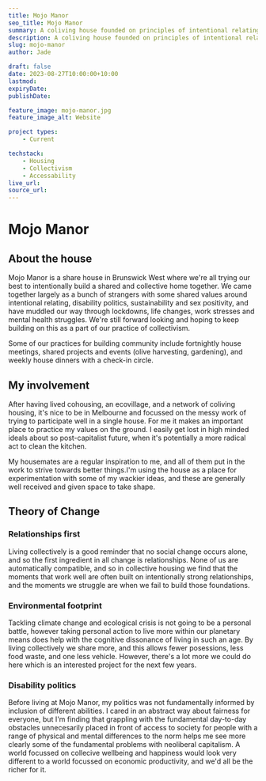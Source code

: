 ```yaml
---
title: Mojo Manor
seo_title: Mojo Manor
summary: A coliving house founded on principles of intentional relating, disability politics, sustainability and sex positivity.
description: A coliving house founded on principles of intentional relating, disability politics, sustainability and sex positivity.
slug: mojo-manor
author: Jade

draft: false
date: 2023-08-27T10:00:00+10:00
lastmod:
expiryDate:
publishDate:

feature_image: mojo-manor.jpg
feature_image_alt: Website

project types:
    - Current

techstack:
    - Housing
    - Collectivism
    - Accessability
live_url:
source_url:
---
```


# Mojo Manor

## About the house

Mojo Manor is a share house in Brunswick West where we're all trying our best to intentionally build a shared and collective home together. We came together largely as a bunch of strangers with some shared values around intentional relating, disability politics, sustainability and sex positivity, and have muddled our way through lockdowns, life changes, work stresses and mental health struggles. We're still forward looking and hoping to keep building on this as a part of our practice of collectivism.

Some of our practices for building community include fortnightly house meetings, shared projects and events (olive harvesting, gardening), and weekly house dinners with a check-in circle.

## My involvement

After having lived cohousing, an ecovillage, and a network of coliving housing, it's nice to be in Melbourne and focussed on the messy work of trying to participate well in a single house. For me it makes an important place to practice my values on the ground. I easily get lost in high minded ideals about so post-capitalist future, when it's potentially a more radical act to clean the kitchen.

My housemates are a regular inspiration to me, and all of them put in the work to strive towards better things.I'm using the house as a place for experimentation with some of my wackier ideas, and these are generally well received and given space to take shape.

## Theory of Change

### Relationships first

Living collectively is a good reminder that no social change occurs alone, and so the first ingredient in all change is relationships. None of us are automatically compatible, and so in collective housing we find that the moments that work well are often built on intentionally strong relationships, and the moments we struggle are when we fail to build those foundations.

### Environmental footprint

Tackling climate change and ecological crisis is not going to be a personal battle, however taking personal action to live more within our planetary means does help with the cognitive dissonance of living in such an age. By living collectively we share more, and this allows fewer posessions, less food waste, and one less vehicle. However, there's a lot more we could do here which is an interested project for the next few years.

### Disability politics

Before living at Mojo Manor, my politics was not fundamentally informed by inclusion of different abilities. I cared in an abstract way about fairness for everyone, but I'm finding that grappling with the fundamental day-to-day obstacles unnecesarily placed in front of access to society for people with a range of physical and mental differences to the norm helps me see more clearly some of the fundamental problems with neoliberal capitalism. A world focussed on collecive wellbeing and happiness would look very different to a world focussed on economic productivity, and we'd all be the richer for it.